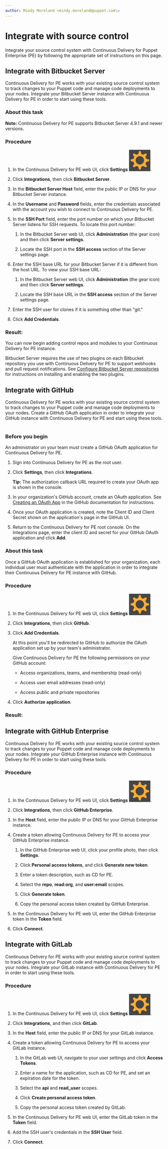 ```yaml
---
author: Mindy Moreland <mindy.moreland@puppet.com\>
---
```


# Integrate with source control

Integrate your source control system with Continuous Delivery for Puppet Enterprise \(PE\) by following the appropriate set of instructions on this page.

## Integrate with Bitbucket Server

Continuous Delivery for PE works with your existing source control system to track changes to your Puppet code and manage code deployments to your nodes. Integrate your Bitbucket Server instance with Continuous Delivery for PE in order to start using these tools.  

### About this task

**Note:** Continuous Delivery for PE supports Bitbucket Server 4.9.1 and newer versions.

### Procedure

1.  In the Continuous Delivery for PE web UI, click **Settings** ![](settings_icon.png).

2.  Click **Integrations**, then click **Bitbucket Server**.

3.  In the **Bitbucket Server Host** field, enter the public IP or DNS for your Bitbucket Server instance.

4.  In the **Username** and **Password** fields, enter the credentials associated with the account you wish to connect to Continuous Delivery for PE.

5.  In the **SSH Port** field, enter the port number on which your Bitbucket Server listens for SSH requests. To locate this port number:

    1.  In the Bitbucket Server web UI, click **Administration** \(the gear icon\) and then click **Server settings**.

    2.  Locate the SSH port in the **SSH access** section of the Server settings page.

6.  Enter the SSH base URL for your Bitbucket Server if it is different from the host URL. To view your SSH base URL:

    1.  In the Bitbucket Server web UI, click **Administration** \(the gear icon\) and then click **Server settings**.

    2.  Locate the SSH base URL in the **SSH access** section of the Server settings page.

7.  Enter the SSH user for clones if it is something other than "git."

8.  Click **Add Credentials**.


### Result:

You can now begin adding control repos and modules to your Continuous Delivery for PE instance.

Bitbucket Server requires the use of two plugins on each Bitbucket repository you use with Continuous Delivery for PE to support webhooks and pull request notifications. See [Configure Bitbucket Server repositories](configure_bitbucket.md#) for instructions on installing and enabling the two plugins.

## Integrate with GitHub

Continuous Delivery for PE works with your existing source control system to track changes to your Puppet code and manage code deployments to your nodes. Create a GitHub OAuth application in order to integrate your GitHub instance with Continuous Delivery for PE and start using these tools.  

### Before you begin

An administrator on your team must create a GitHub OAuth application for Continuous Delivery for PE.

1.  Sign into Continuous Delivery for PE as the root user.

2.  Click **Settings**, then click **Integrations**.

    **Tip:** The authorization callback URL required to create your OAuth app is shown in the console.

3.  In your organization's GitHub account, create an OAuth application. See [Creating an OAuth App](https://developer.github.com/apps/building-oauth-apps/creating-an-oauth-app/) in the GitHub documentation for instructions.

4.  Once your OAuth application is created, note the Client ID and Client Secret shown on the application's page in the GitHub UI.

5.  Return to the Continuous Delivery for PE root console. On the Integrations page, enter the client ID and secret for your GitHub OAuth application and click **Add**.


### About this task

Once a GitHub OAuth application is established for your organization, each individual user must authenticate with the application in order to integrate their Continuous Delivery for PE instance with GitHub.

### Procedure

1.  In the Continuous Delivery for PE web UI, click **Settings** ![](settings_icon.png).

2.  Click **Integrations**, then click **GitHub**.

3.  Click **Add Credentials**.

    At this point you'll be redirected to GitHub to authorize the OAuth application set up by your team's administrator.

    Give Continuous Delivery for PE the following permissions on your GitHub account:

    -   Access organizations, teams, and membership \(read-only\)

    -   Access user email addresses \(read-only\)

    -   Access public and private repositories

4.  Click **Authorize application**.


### Result:

## Integrate with GitHub Enterprise

Continuous Delivery for PE works with your existing source control system to track changes to your Puppet code and manage code deployments to your nodes. Integrate your GitHub Enterprise instance with Continuous Delivery for PE in order to start using these tools.  

### Procedure

1.  In the Continuous Delivery for PE web UI, click **Settings** ![](settings_icon.png).

2.  Click **Integrations**, then click **GitHub Enterprise**.

3.  In the **Host** field, enter the public IP or DNS for your GitHub Enterprise instance.

4.  Create a token allowing Continuous Delivery for PE to access your GitHub Enterprise instance.

    1.  In the GitHub Enterprise web UI, click your profile photo, then click **Settings**. 

    2.  Click **Personal access tokens**, and click **Generate new token**.

    3.  Enter a token description, such as CD for PE.

    4.  Select the **repo**, **read:org**, and **user:email** scopes.

    5.  Click **Generate token**.

    6.  Copy the personal access token created by GitHub Enterprise.

5.  In the Continuous Delivery for PE web UI, enter the GitHub Enterprise token in the **Token** field.

6.  Click **Connect**.


## Integrate with GitLab

Continuous Delivery for PE works with your existing source control system to track changes to your Puppet code and manage code deployments to your nodes. Integrate your GitLab instance with Continuous Delivery for PE in order to start using these tools.  

### Procedure

1.  In the Continuous Delivery for PE web UI, click **Settings** ![](settings_icon.png).

2.  Click **Integrations**, and then click **GitLab**.

3.  In the **Host** field, enter the public IP or DNS for your GitLab instance.

4.  Create a token allowing Continuous Delivery for PE to access your GitLab instance.

    1.  In the GitLab web UI, navigate to your user settings and click **Access Tokens**.  

    2.  Enter a name for the application, such as CD for PE, and set an expiration date for the token.

    3.  Select the **api** and **read\_user** scopes.

    4.  Click **Create personal access token**.

    5.  Copy the personal access token created by GitLab.

5.  In the Continuous Delivery for PE web UI, enter the GitLab token in the **Token** field.

6.  Add the SSH user's credentials in the **SSH User** field.

7.  Click **Connect**.


